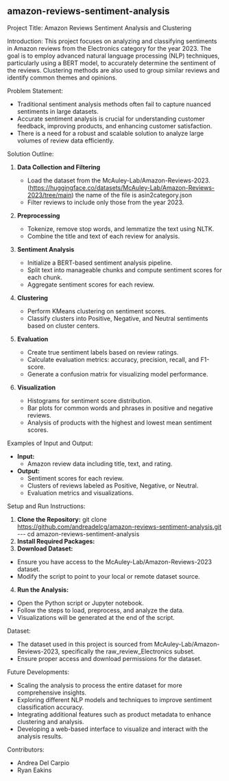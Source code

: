 amazon-reviews-sentiment-analysis
-----------

Project Title: Amazon Reviews Sentiment Analysis and Clustering

Introduction:
This project focuses on analyzing and classifying sentiments in Amazon reviews from the Electronics category for the year 2023. The goal is to employ advanced natural language processing (NLP) techniques, particularly using a BERT model, to accurately determine the sentiment of the reviews. Clustering methods are also used to group similar reviews and identify common themes and opinions.

Problem Statement:
- Traditional sentiment analysis methods often fail to capture nuanced sentiments in large datasets.
- Accurate sentiment analysis is crucial for understanding customer feedback, improving products, and enhancing customer satisfaction.
- There is a need for a robust and scalable solution to analyze large volumes of review data efficiently.

Solution Outline:
1. **Data Collection and Filtering**
   - Load the dataset from the McAuley-Lab/Amazon-Reviews-2023. (https://huggingface.co/datasets/McAuley-Lab/Amazon-Reviews-2023/tree/main) the name of the file is asin2category.json
   - Filter reviews to include only those from the year 2023.

2. **Preprocessing**
   - Tokenize, remove stop words, and lemmatize the text using NLTK.
   - Combine the title and text of each review for analysis.

3. **Sentiment Analysis**
   - Initialize a BERT-based sentiment analysis pipeline.
   - Split text into manageable chunks and compute sentiment scores for each chunk.
   - Aggregate sentiment scores for each review.

4. **Clustering**
   - Perform KMeans clustering on sentiment scores.
   - Classify clusters into Positive, Negative, and Neutral sentiments based on cluster centers.

5. **Evaluation**
   - Create true sentiment labels based on review ratings.
   - Calculate evaluation metrics: accuracy, precision, recall, and F1-score.
   - Generate a confusion matrix for visualizing model performance.

6. **Visualization**
   - Histograms for sentiment score distribution.
   - Bar plots for common words and phrases in positive and negative reviews.
   - Analysis of products with the highest and lowest mean sentiment scores.

Examples of Input and Output:
- **Input:** 
  - Amazon review data including title, text, and rating.
- **Output:**
  - Sentiment scores for each review.
  - Clusters of reviews labeled as Positive, Negative, or Neutral.
  - Evaluation metrics and visualizations.

Setup and Run Instructions:

1. **Clone the Repository:** git clone https://github.com/andreadelcg/amazon-reviews-sentiment-analysis.git --- cd amazon-reviews-sentiment-analysis
2. **Install Required Packages:**
3. **Download Dataset:**
- Ensure you have access to the McAuley-Lab/Amazon-Reviews-2023 dataset.
- Modify the script to point to your local or remote dataset source.

4. **Run the Analysis:**
- Open the Python script or Jupyter notebook.
- Follow the steps to load, preprocess, and analyze the data.
- Visualizations will be generated at the end of the script.

Dataset:
- The dataset used in this project is sourced from McAuley-Lab/Amazon-Reviews-2023, specifically the raw_review_Electronics subset.
- Ensure proper access and download permissions for the dataset.

Future Developments:
- Scaling the analysis to process the entire dataset for more comprehensive insights.
- Exploring different NLP models and techniques to improve sentiment classification accuracy.
- Integrating additional features such as product metadata to enhance clustering and analysis.
- Developing a web-based interface to visualize and interact with the analysis results.

Contributors:
- Andrea Del Carpio
- Ryan Eakins

